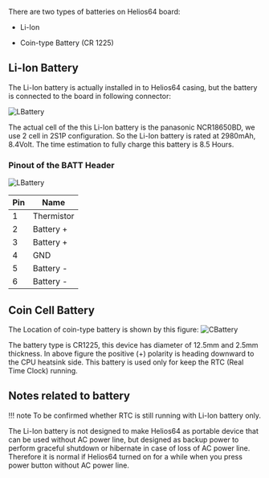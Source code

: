 
There are two types of batteries on Helios64 board:

- Li-Ion

- Coin-type Battery (CR 1225)

## Li-Ion Battery

The Li-Ion battery is actually installed in to Helios64 casing, but the battery is connected to the board in following connector:

![LBattery](/helios64/img/hardware/lbat.jpg)

The actual cell of the this Li-Ion battery is the panasonic NCR18650BD, we use 2 cell in 2S1P configuration.
So the Li-Ion battery is rated at 2980mAh, 8.4Volt.
The time estimation to fully charge this battery is 8.5 Hours.

### Pinout of the BATT Header

![LBattery](/helios64/img/hardware/batt-pinout.png)

|Pin |Name
|----|----------
|  1 |Thermistor
|  2 |Battery +
|  3 |Battery +
|  4 |GND
|  5 |Battery -
|  6 |Battery -


## Coin Cell Battery

The Location of coin-type battery is shown by this figure:
![CBattery](/helios64/img/hardware/cbat.jpg)

The battery type is CR1225, this device has diameter of 12.5mm and 2.5mm thickness.
In above figure the positive (+) polarity is heading downward to the CPU heatsink side.
This battery is used only for keep the RTC (Real Time Clock) running.


## Notes related to battery

!!! note
	To be confirmed whether RTC is still running with Li-Ion battery only.

The Li-Ion battery is not designed to make Helios64 as portable device that can be used without AC power line, but designed as backup power to perform graceful shutdown or hibernate in case of loss of AC power line.
Therefore it is normal if Helios64 turned on for a while when you press power button without AC power line.

